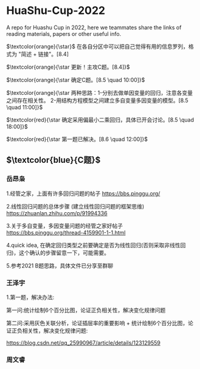 # HuaShu-Cup-2022
A repo for Huashu Cup in 2022, here we teammates share the links of reading materials, papers or other useful info.

$\textcolor{orange}{\star}$ 在各自分区中可以把自己觉得有用的信息罗列，格式为 "简述 + 链接"。[8.4]

$\textcolor{orange}{\star 更新！主攻C题。[8.4]}$ 

$\textcolor{orange}{\star 确定C题。[8.5 \quad 10:00]}$ 

$\textcolor{orange}{\star 两种思路：1-分别去做单因变量的回归，注意各变量之间存在相关性。 2-用结构方程模型之间建立多自变量多因变量的模型。[8.5 \quad 11:00]}$ 

$\textcolor{red}{\star 确定采用偏最小二乘回归，具体已开会讨论。[8.5 \quad 18:00]}$ 

$\textcolor{red}{\star 第一题已解决。[8.6 \quad 12:00]}$ 


## $\textcolor{blue}{C题}$
### 岳昂枭
1.经管之家，上面有许多回归问题的帖子 https://bbs.pinggu.org/

2.线性回归问题的总体步骤 (建立线性回归问题的框架思维) https://zhuanlan.zhihu.com/p/91994336

3.关于多自变量，多因变量问题的经管之家好帖子 https://bbs.pinggu.org/thread-4159901-1-1.html

4.quick idea, 在确定回归类型之前要确定是否为线性回归(否则采取非线性回归)，这个确认的步骤留意一下，可能需要。

5.参考2021 B题思路，具体文件已分享至群聊 


### 王泽宇
1.第一题，解决办法:

第一问:统计绘制6个百分比图，论证正负相关性，解决变化规律问题

第二问:采用灰色关联分析，论证插层率的重要影响 + 统计绘制6个百分比图，论证正负相关性，解决变化规律问题:

https://blog.csdn.net/qq_25990967/article/details/123129559


### 周文睿
